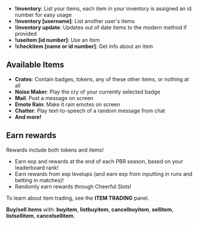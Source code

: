 - **!inventory**: List your items, each item in your inventory is assigned an id number for easy usage
- **!inventory [username]**: List another user's items
- **!inventory update**: Updates out of date items to the modern method if provided
- **!useitem [id number]**: Use an item
- **!checkitem [name or id number]**: Get info about an item

## Available Items
- **Crates**: Contain badges, tokens, any of these other items, or nothing at all
- **Noise Maker**: Play the cry of your currently selected badge
- **Mail**: Post a message on screen
- **Emote Rain**: Make it rain emotes on screen
- **Chatter**: Play text-to-speech of a random message from chat
- **And more!**

## Earn rewards
Rewards include both tokens and items!

- Earn exp and rewards at the end of each PBR season, based on your leaderboard rank!
- Earn rewards from exp levelups (and earn exp from inputting in runs and betting in matches)!
- Randomly earn rewards through Cheerful Slots!

To learn about item trading, see the **ITEM TRADING** panel.

**Buy/sell items** with: **buyitem**, **listbuyitem**, **cancelbuyitem**, **sellitem**, **listsellitem**, **cancelsellitem**.